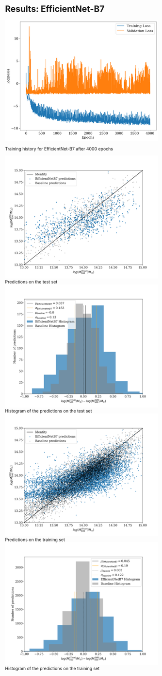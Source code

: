 # Results: EfficientNet-B7

<div class="grid grid-cols-2 justify-center justify-items-center items-start">

<div class="opacity-100">
<img src="/images/results/efficient/eff_history.png" class="max-h-95 shadow-lg"/>
<p class="text-gray-500 font-italic text-sm">
Training history for EfficientNet-B7 after 4000 epochs
</p>
</div>
<div class="grid grid-cols-2 gap-2 ml-4 opacity-100">
<div>
<img src="/images/results/efficient/test_EfficientNetB7_scatter.png" class="max-h-40 shadow-lg"/>
<div class="text-gray-500 font-italic text-xs mt-3">
Predictions on the test set
</div>
</div>
<div>
<img src="/images/results/efficient/test_EfficientNetB7_hist.png" class="max-h-39.5 shadow-lg"/>
<div class="text-gray-500 font-italic text-xs mt-3">
Histogram of the predictions on the test set
</div>
</div>
<div>
<img src="/images/results/efficient/training_EfficientNetB7_scatter.png" class="max-h-40 shadow-lg"/>
<div class="text-gray-500 font-italic text-xs mt-3">
Predictions on the training set
</div>
</div>
<div>
<img src="/images/results/efficient/training_EfficientNetB7_hist.png" class="max-h-39.5 shadow-lg"/>
<div class="text-gray-500 font-italic text-xs mt-3">
Histogram of the predictions on the training set
</div>
</div>
</div>


</div>